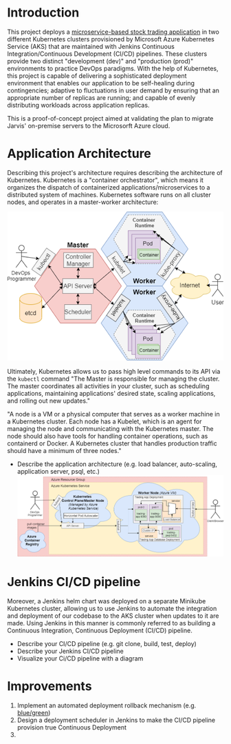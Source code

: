 # Introduction
This project deploys a [microservice-based stock trading application](https://github.com/jarviscanada/jarvis_data_eng_KevinShimotakahara/tree/develop/springboot) in two different Kubernetes clusters provisioned by Microsoft Azure Kubernetes Service (AKS) that are maintained with Jenkins Continuous Integration/Continuous Development (CI/CD) pipelines. These clusters provide two distinct "development (dev)" and "production (prod)" environments to practice DevOps paradigms. With the help of Kubernetes, this project is capable of delivering a sophisticated deployment environment that enables our application to be self-healing during contingencies; adaptive to fluctuations in user demand by ensuring that an appropriate number of replicas are running; and capable of evenly distributing workloads across application replicas.

This is a proof-of-concept project aimed at validating the plan to migrate Jarvis' on-premise servers to the Microsorft Azure cloud. 

# Application Architecture
Describing this project's architecture requires describing the architecture of Kubernetes. Kubernetes is a "container orchestrator", which means it organizes the dispatch of containerized applications/microservices to a distributed system of machines. Kubernetes software runs on all cluster nodes, and operates in a master-worker architecture:

![my image](./assets/K8S-Arch.png)

Ultimately, Kubernetes allows us to pass high level commands to its API via the `kubectl` command 
"The Master is responsible for managing the cluster. The master coordinates all activities in your cluster, such as scheduling applications, maintaining applications' desired state, scaling applications, and rolling out new updates."

"A node is a VM or a physical computer that serves as a worker machine in a Kubernetes cluster. Each node has a Kubelet, which is an agent for managing the node and communicating with the Kubernetes master. The node should also have tools for handling container operations, such as containerd or Docker. A Kubernetes cluster that handles production traffic should have a minimum of three nodes."

- Describe the application architecture (e.g. load balancer, auto-scaling, application server, psql, etc.)
![my image](./assets/AKS-Arch.png)


# Jenkins CI/CD pipeline
Moreover, a Jenkins helm chart was deployed on a separate Minikube Kubernetes cluster, allowing us to use Jenkins to automate the integration and deployment of our codebase to the AKS cluster when updates to it are made. Using Jenkins in this manner is commonly referred to as building a Continuous Integration, Continuous Deployment (CI/CD) pipeline.
- Describe your CI/CD pipeline (e.g. git clone, build, test, deploy)
- Describe your Jenkins CI/CD pipeline
- Visualize your Ci/CD pipeline with a diagram

# Improvements
1. Implement an automated deployment rollback mechanism (e.g. [blue/green](https://martinfowler.com/bliki/BlueGreenDeployment.html))
2. Design a deployment scheduler in Jenkins to make the CI/CD pipeline provision true Continuous Deployment
3.
